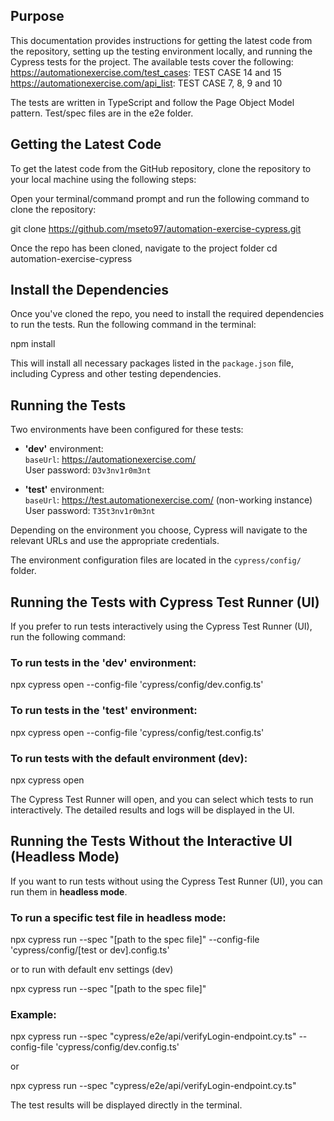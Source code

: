 
## Purpose
This documentation provides instructions for getting the latest code from the repository, setting up the testing environment locally, and running the Cypress tests for the project. The available tests cover the following:
https://automationexercise.com/test_cases: TEST CASE 14 and 15
https://automationexercise.com/api_list: TEST CASE 7, 8, 9 and 10

The tests are written in TypeScript and follow the Page Object Model pattern.
Test/spec files are in the e2e folder. 


## Getting the Latest Code
To get the latest code from the GitHub repository, clone the repository to your local machine using the following steps:

Open your terminal/command prompt and run the following command to clone the repository:

  git clone https://github.com/mseto97/automation-exercise-cypress.git


Once the repo has been cloned, navigate to the project folder
  cd automation-exercise-cypress




## Install the Dependencies
Once you've cloned the repo, you need to install the required dependencies to run the tests. Run the following command in the terminal:

  npm install

This will install all necessary packages listed in the `package.json` file, including Cypress and other testing dependencies.





## Running the Tests
Two environments have been configured for these tests:

- **'dev'** environment:  
  `baseUrl`: https://automationexercise.com/  
  User password: `D3v3nv1r0m3nt`

- **'test'** environment:  
  `baseUrl`: https://test.automationexercise.com/ (non-working instance)  
  User password: `T35t3nv1r0m3nt`

Depending on the environment you choose, Cypress will navigate to the relevant URLs and use the appropriate credentials.

The environment configuration files are located in the `cypress/config/` folder.


## Running the Tests with Cypress Test Runner (UI)

If you prefer to run tests interactively using the Cypress Test Runner (UI), run the following command:

### To run tests in the 'dev' environment:
  npx cypress open --config-file 'cypress/config/dev.config.ts'

### To run tests in the 'test' environment:
  npx cypress open --config-file 'cypress/config/test.config.ts'

### To run tests with the default environment (dev):
  npx cypress open
  

The Cypress Test Runner will open, and you can select which tests to run interactively. The detailed results and logs will be displayed in the UI.



## Running the Tests Without the Interactive UI (Headless Mode)

If you want to run tests without using the Cypress Test Runner (UI), you can run them in **headless mode**.

### To run a specific test file in headless mode:

  npx cypress run --spec "[path to the spec file]" --config-file 'cypress/config/[test or dev].config.ts'

  or to run with default env settings (dev)

  npx cypress run --spec "[path to the spec file]" 

### Example:

  npx cypress run --spec "cypress/e2e/api/verifyLogin-endpoint.cy.ts" --config-file 'cypress/config/dev.config.ts'

  or
  
  npx cypress run --spec "cypress/e2e/api/verifyLogin-endpoint.cy.ts"

The test results will be displayed directly in the terminal.



